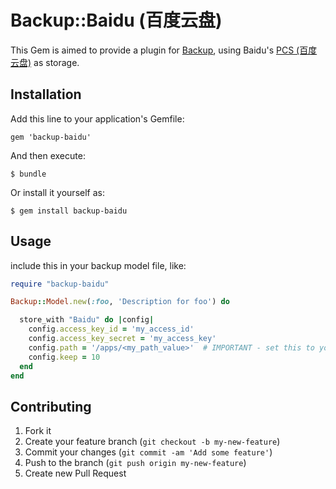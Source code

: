 # Backup::Baidu (百度云盘)

This Gem is aimed to provide a plugin for [Backup](https://github.com/meskyanichi/backup), using Baidu's [PCS (百度云盘)](http://developer.baidu.com/wiki/index.php?title=docs/pcs/rest/overview) as storage.


## Installation

Add this line to your application's Gemfile:

    gem 'backup-baidu'

And then execute:

    $ bundle

Or install it yourself as:

    $ gem install backup-baidu

## Usage

include this in your backup model file, like:

```ruby
require "backup-baidu"

Backup::Model.new(:foo, 'Description for foo') do

  store_with "Baidu" do |config|
    config.access_key_id = 'my_access_id'
    config.access_key_secret = 'my_access_key'
    config.path = '/apps/<my_path_value>'  # IMPORTANT - set this to your API's path value when signing up for baidu PCS
    config.keep = 10
  end
end
```

## Contributing

1. Fork it
2. Create your feature branch (`git checkout -b my-new-feature`)
3. Commit your changes (`git commit -am 'Add some feature'`)
4. Push to the branch (`git push origin my-new-feature`)
5. Create new Pull Request
